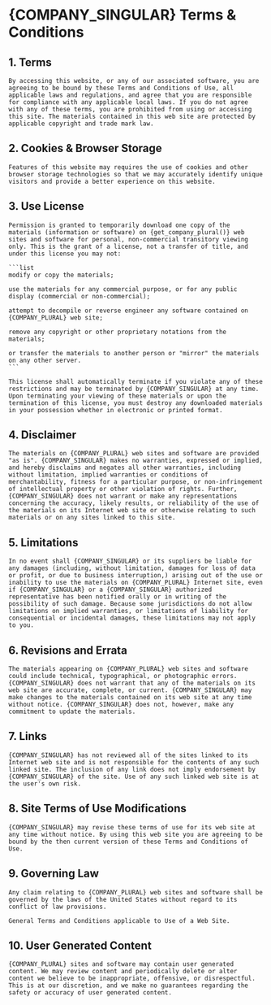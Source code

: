 # {COMPANY_SINGULAR} Terms & Conditions

## 1. Terms

```section
By accessing this website, or any of our associated software, you are agreeing to be bound by these Terms and Conditions of Use, all applicable laws and regulations, and agree that you are responsible for compliance with any applicable local laws. If you do not agree with any of these terms, you are prohibited from using or accessing this site. The materials contained in this web site are protected by applicable copyright and trade mark law.
```

## 2. Cookies & Browser Storage

```section
Features of this website may requires the use of cookies and other browser storage technologies so that we may accurately identify unique visitors and provide a better experience on this website.
```

## 3. Use License

````section
Permission is granted to temporarily download one copy of the materials (information or software) on {get_company_plural()} web sites and software for personal, non-commercial transitory viewing only. This is the grant of a license, not a transfer of title, and under this license you may not:

```list
modify or copy the materials;

use the materials for any commercial purpose, or for any public display (commercial or non-commercial);

attempt to decompile or reverse engineer any software contained on {COMPANY_PLURAL} web site;

remove any copyright or other proprietary notations from the materials;

or transfer the materials to another person or "mirror" the materials on any other server.
```

This license shall automatically terminate if you violate any of these restrictions and may be terminated by {COMPANY_SINGULAR} at any time. Upon terminating your viewing of these materials or upon the termination of this license, you must destroy any downloaded materials in your possession whether in electronic or printed format.
````

## 4. Disclaimer

```section
The materials on {COMPANY_PLURAL} web sites and software are provided "as is". {COMPANY_SINGULAR} makes no warranties, expressed or implied, and hereby disclaims and negates all other warranties, including without limitation, implied warranties or conditions of merchantability, fitness for a particular purpose, or non-infringement of intellectual property or other violation of rights. Further, {COMPANY_SINGULAR} does not warrant or make any representations concerning the accuracy, likely results, or reliability of the use of the materials on its Internet web site or otherwise relating to such materials or on any sites linked to this site.
```

## 5. Limitations

```section
In no event shall {COMPANY_SINGULAR} or its suppliers be liable for any damages (including, without limitation, damages for loss of data or profit, or due to business interruption,) arising out of the use or inability to use the materials on {COMPANY_PLURAL} Internet site, even if {COMPANY_SINGULAR} or a {COMPANY_SINGULAR} authorized representative has been notified orally or in writing of the possibility of such damage. Because some jurisdictions do not allow limitations on implied warranties, or limitations of liability for consequential or incidental damages, these limitations may not apply to you.
```

## 6. Revisions and Errata

```section
The materials appearing on {COMPANY_PLURAL} web sites and software could include technical, typographical, or photographic errors. {COMPANY_SINGULAR} does not warrant that any of the materials on its web site are accurate, complete, or current. {COMPANY_SINGULAR} may make changes to the materials contained on its web site at any time without notice. {COMPANY_SINGULAR} does not, however, make any commitment to update the materials.
```

## 7. Links

```section
{COMPANY_SINGULAR} has not reviewed all of the sites linked to its Internet web site and is not responsible for the contents of any such linked site. The inclusion of any link does not imply endorsement by {COMPANY_SINGULAR} of the site. Use of any such linked web site is at the user's own risk.
```

## 8. Site Terms of Use Modifications

```section
{COMPANY_SINGULAR} may revise these terms of use for its web site at any time without notice. By using this web site you are agreeing to be bound by the then current version of these Terms and Conditions of Use.
```

## 9. Governing Law

```section
Any claim relating to {COMPANY_PLURAL} web sites and software shall be governed by the laws of the United States without regard to its conflict of law provisions.

General Terms and Conditions applicable to Use of a Web Site.
```

## 10. User Generated Content

```section
{COMPANY_PLURAL} sites and software may contain user generated content. We may review content and periodically delete or alter content we believe to be inappropriate, offensive, or disrespectful. This is at our discretion, and we make no guarantees regarding the safety or accuracy of user generated content.
```
